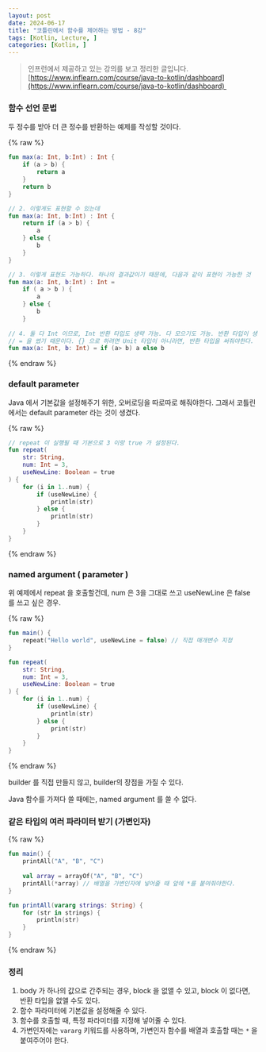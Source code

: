 ```yaml
---
layout: post
date: 2024-06-17
title: "코틀린에서 함수를 제어하는 방법 - 8강"
tags: [Kotlin, Lecture, ]
categories: [Kotlin, ]
---
```



> 인프런에서 제공하고 있는 강의를 보고 정리한 글입니다.   
> [https://www.inflearn.com/course/java-to-kotlin/dashboard](https://www.inflearn.com/course/java-to-kotlin/dashboard) 



### 함수 선언 문법


두 정수를 받아 더 큰 정수를 반환하는 예제를 작성할 것이다. 



{% raw %}
```kotlin
fun max(a: Int, b:Int) : Int {
	if (a > b) {
		return a
	}
	return b
}

// 2. 이렇게도 표현할 수 있는데
fun max(a: Int, b:Int) : Int {
	return if (a > b) {
		a
	} else {
		b
	}
}

// 3. 이렇게 표현도 가능하다. 하나의 결과값이기 때문에, 다음과 같이 표현이 가능한 것 
fun max(a: Int, b:Int) : Int = 
	if ( a > b ) {
		a	
	} else {
		b
	}
	
// 4. 둘 다 Int 이므로, Int 반환 타입도 생략 가능. 다 모으기도 가능. 반환 타입이 생략 가능한 것은
// = 을 썼기 때문이다. {} 으로 하려면 Unit 타입이 아니라면, 반환 타입을 써줘야한다.
fun max(a: Int, b: Int) = if (a> b) a else b
```
{% endraw %}




### default parameter


Java 에서 기본값을 설정해주기 위한, 오버로딩을 따로따로 해줘야한다. 그래서 코틀린에서는 default parameter 라는 것이 생겼다. 



{% raw %}
```kotlin
// repeat 이 실행될 때 기본으로 3 이랑 true 가 설정된다. 
fun repeat(
	str: String, 
	num: Int = 3, 
	useNewLine: Boolean = true
) {
	for (i in 1..num) {
		if (useNewLine) {
			println(str)
		} else {
			println(str)
		}
	}
}
```
{% endraw %}




### named argument ( parameter )


위 예제에서 repeat 을 호출할건데, num 은 3을 그대로 쓰고 useNewLine 은 false 를 쓰고 싶은 경우.



{% raw %}
```kotlin
fun main() {
	repeat("Hello world", useNewLine = false) // 직접 매개변수 지정
}

fun repeat(
	str: String, 
	num: Int = 3, 
	useNewLine: Boolean = true
) {
	for (i in 1..num) {
		if (useNewLine) {
			println(str)
		} else {
			print(str)
		}
	}
}
```
{% endraw %}



builder 를 직접 만들지 않고, builder의 장점을 가질 수 있다. 


Java 함수를 가져다 쓸 때에는, named argument 를 쓸 수 없다. 



### 같은 타입의 여러 파라미터 받기 (가변인자)



{% raw %}
```kotlin
fun main() {
	printAll("A", "B", "C")
	
	val array = arrayOf("A", "B", "C")
	printAll(*array) // 배열을 가변인자에 넣어줄 때 앞에 *를 붙여줘야한다.
}

fun printAll(vararg strings: String) {
	for (str in strings) {
		println(str)
	}
}
```
{% endraw %}




### 정리

1. body 가 하나의 값으로 간주되는 경우, block 을 없앨 수 있고, block 이 없다면, 반환 타입을 없앨 수도 있다.
2. 함수 파라미터에 기본값을 설정해줄 수 있다.
3. 함수를 호출할 때, 특정 파라미터를 지정해 넣어줄 수 있다.
4. 가변인자에는 `vararg` 키워드를 사용하며, 가변인자 함수를 배열과 호출할 때는 `*` 을 붙여주어야 한다.
